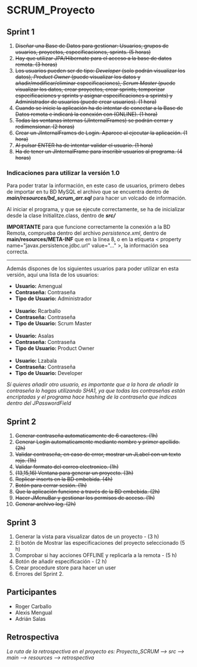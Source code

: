 <h1>SCRUM_Proyecto</h1>

<h2>Sprint 1</h2>
<ol>
  <li>
    <s>
      Diseñar una Base de Datos para gestionar: Usuarios, grupos de usuarios, proyectos, especificaciones, sprints. (5 horas)
    </s>
  </li>
  <li>
    <s>
      Hay que utilizar JPA/Hibernate para el acceso a la base de datos remota. (3 horas)
    </s>
  </li>
  <li>
    <s>
      Los usuarios pueden ser de tipo: <i>Developer</i> (solo podrán visualizar los datos), <i>Product Owner</i> (puede visualizar los datos y añadir/modificar/eliminar especificaciones), <i>Scrum Master</i> (puede visualizar los datos, crear proyectos, crear sprints, temporizar especificaciones y sprints y asignar especificaciones a sprints) y Administrador de usuarios (puede crear usuarios). (1 hora)     </s>
  </li>
  <li>
    <s>
      Cuando se inicie la aplicación ha de intentar de conectar a la Base de Datos remota e indicará la conexión con (ONLINE). (1 hora)     </s>
  </li>
  <li>
    <s>Todas las ventanas internas (JInternalFrames) se podrán cerrar y redimensionar. (2 horas)
    </s>
  </li>
  <li>
    <s>
      Crear un JInternalFrames de Login. Aparece al ejecutar la aplicación. (1 hora)
    </s>
  </li>
  <li>
    <s>
      Al pulsar ENTER ha de intentar validar el usuario. (1 hora)
    </s>
  </li>
  <li>
    <s>
      Ha de tener un JInternalFrame para inscribir usuarios al programa. (4 horas)
    </s>
  </li>  
</ol>

<h3>Indicaciones para utilizar la versión 1.0</h3>
<p>
  Para poder tratar la información, en este caso de usuarios, primero debes de importar en tu BD MySQL el archivo que se encuentra dentro de <b><i>main/resources/bd_scrum_arr.sql</i></b> para hacer un volcado de información.
</p>

<p>
  Al iniciar el programa, y que se ejecute correctamente, se ha de inicializar desde la clase Initialitze.class, dentro de <b><i>src/</i></b>
</p>

<p>
  <b>IMPORTANTE</b> para que funcione correctamente la conexión a la BD Remota, comprueba dentro del archivo <i>persistence.xml</i>, dentro de <b></i>main/resources/META-INF</i></b> que en la línea 8, o en la etiqueta < property name="javax.persistence.jdbc.url" value="..." >, la información sea correcta.
</p>

<hr />

<p>
  Además dispones de los siguientes usuarios para poder utilizar en esta versión, aquí una lista de los usuarios:
  <ul>
    <li><b>Usuario:</b> Amengual</li>
    <li><b>Contraseña:</b> Contraseña</li>
    <li><b>Tipo de Usuario:</b> Administrador</li>
    <br />
    <li><b>Usuario:</b> Rcarballo</li>
    <li><b>Contraseña:</b> Contraseña</li>
    <li><b>Tipo de Usuario:</b> Scrum Master</li>
    <br />
    <li><b>Usuario:</b> Asalas</li>
    <li><b>Contraseña:</b> Contraseña</li>
    <li><b>Tipo de Usuario:</b> Product Owner</li>
    <br />
    <li><b>Usuario:</b> Lzabala</li>
    <li><b>Contraseña:</b> Contraseña</li>
    <li><b>Tipo de Usuario:</b> Developer</li>
  </ul>
  <i>Sí quieres añadir otro usuario, es importante que a la hora de añadir la contraseña lo hagas utilizando SHA1, ya que todas las contraseñas están encriptadas y el programa hace hashing de la contraseña que indicas dentro del JPasswordField</i>
</p>

<h2>Sprint 2</h2>
<ol>
  <li><s>Generar contraseña automaticamente de 6 caracteres. (1h)</s></li>
  <li><s>Generar Login automaticamente mediante nombre y primer apellido. (2h)</s></li>
  <li><s>Validar contraseña, en caso de error, mostrar un JLabel con un texto rojo. (1h)</s></li>
  <li><s>Validar formato del correo electronico. (1h)</s></li>
  <li><s>(13,15,16) Ventana para generar un proyecto. (3h)</s></li>
  <li><s>Replicar inserts en la BD embebida. (4h)</s></li>
  <li><s>Botón para cerrar sesión. (1h)</s></li>
  <li><s>Que la aplicación funcione a través de la BD embebida. (2h)</s></li>
  <li><s>Hacer JMenuBar y gestionar los permisos de acceso. (1h)</s></li>
  <li><s>Generar archivo log. (2h)</s></li>
</ol>

<h2>Sprint 3</h2>
<ol>
  <li>Generar la vista para visualizar datos de un proyecto - (3 h)</li>
  <li>El botón de Mostrar las especificaciones del proyecto seleccionado (5 h)</li>
  <li>Comprobar si hay acciones OFFLINE y replicarla a la remota - (5 h)</li>
  <li>Botón de añadir especificación - (2 h)</li>
  <li>Crear procedure store para hacer un user</li>
  <li>Errores del Sprint 2.</li>
</ol>

<h2>Participantes</h2>
<ul>
  <li>Roger Carballo</li>  
  <li>Alexis Mengual</li>
  <li>Adrián Salas</li>
</ul>

<h2>Retrospectiva</h2>
  <i>La ruta de la retrospectiva en el proyecto es: Proyecto_SCRUM --> src --> main --> resources --> retrospectiva</i>
